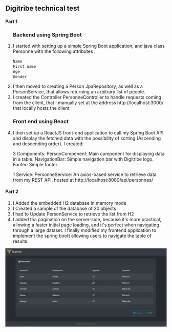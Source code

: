 <h2> Digitribe technical test</h2>


<h4> Part 1</h4>

<ol>
 <h3> Backend using Spring Boot </h3>
<li>I started with setting up a simple Spring Boot  application, and java class Personne
  with the following attributes :

    Name 
    First name 
    Age 
    Gender

<li>I then moved to creating a Person JpaRepository, as well as a PersonService, that allows returning an arbitrary list of people. </li>
<li> I created the Controller PersonneController to handle requests coming from the client, that I manually set at the address http://localhost:3000/ that locally hosts the client</li>
<h3> Front end using React </h3>
<li> I then set up a ReactJS front-end application to call my Spring Boot API and display the fetched data with the possibility of sorting (Ascending and descending order).
 I created:
 
 3 Components: 
 PersonCompenent: Main component for displaying data in a table.
 NavigationBar: Simple navigation bar with Digitribe logo.
 Footer: Simple footer.
 
 1 Service:
 PersonneService: An axios-based service to retrieve data  from my REST API, hosted at http://localhost:8080/api/personnes/
 
</li>
</ol>
<h4> Part 2</h4>
<ol>
  <li>I Added the embedded H2  database in memory mode</li>
  <li>I Created a sample of the database of 20 objects</li>
  <li>I had to Update PersonService to retrieve the list from H2</li>
  <li>I added tha pagination on the server-side, because it's more practical, allowing a faster initial page loading, and it's perfect when navigating through a large dataset. I finally modified my frontend application to implement the spring boott allowing users to navigate the table of results.</li>
</ol>

<img src="https://github.com/zinebelouarradi/Digitribe-test/blob/main/Capture.PNG?raw=true"></img>


